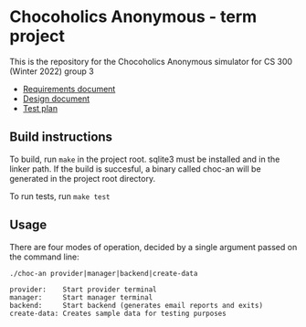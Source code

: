 # Chocoholics Anonymous - term project

This is the repository for the Chocoholics Anonymous simulator for CS 300 (Winter 2022) group 3

* [Requirements document](https://docs.google.com/document/d/1RpVwt8fgzjwomc8ez05ZhU8L0VpNRmZc)
* [Design document](https://docs.google.com/document/d/1ZyBydwm7Jk_bdQa6aKjwHlE4gDOu9ixqZocWLCAENp4)
* [Test plan](https://docs.google.com/document/d/17-V0Ud7mVgM7kHb84YpJ6ufTIso4oXXkr0TAZcUB-dg)

## Build instructions

To build, run `make` in the project root. sqlite3 must be installed and in the linker path.
If the build is succesful, a binary called choc-an will be generated in the project root directory.

To run tests, run `make test`

## Usage

There are four modes of operation, decided by a single argument passed on the command line:

```
./choc-an provider|manager|backend|create-data

provider:    Start provider terminal
manager:     Start manager terminal
backend:     Start backend (generates email reports and exits)
create-data: Creates sample data for testing purposes
```
